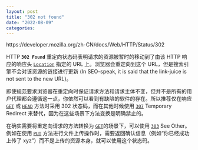 ```yaml
---
layout: post
title: "302 not found"
date: "2022-08-09"
categories: 
---
```

<p>https://developer.mozilla.org/zh-CN/docs/Web/HTTP/Status/302</p>

<p>HTTP <code><strong>302 Found</strong></code> 重定向状态码表明请求的资源被暂时的移动到了由该 HTTP 响应的响应头 <a href="https://developer.mozilla.org/zh-CN/docs/Web/HTTP/Headers/Location"><code>Location</code></a> 指定的 URL 上。浏览器会重定向到这个 URL，但是搜索引擎不会对该资源的链接进行更新 (In SEO-speak, it is said that the link-juice is not sent to the new URL)。</p>

<p>即使规范要求浏览器在重定向时保证请求方法和请求主体不变，但并不是所有的用户代理都会遵循这一点，你依然可以看到有缺陷的软件的存在。所以推荐仅在响应 <a href="https://developer.mozilla.org/zh-CN/docs/Web/HTTP/Methods/GET"><code>GET</code></a> 或 <a href="https://developer.mozilla.org/zh-CN/docs/Web/HTTP/Methods/HEAD"><code>HEAD</code></a> 方法时采用 302 状态码，而在其他时候使用 <a href="https://developer.mozilla.org/zh-CN/docs/Web/HTTP/Status/307"><code>307</code></a> Temporary Redirect 来替代，因为在这些场景下方法变换是明确禁止的。</p>

<p>在确实需要将重定向请求的方法转换为 <a href="https://developer.mozilla.org/zh-CN/docs/Web/HTTP/Methods/GET"><code>GET</code></a>的场景下，可以使用 <a href="https://developer.mozilla.org/zh-CN/docs/Web/HTTP/Status/303"><code>303</code></a> See Other。例如在使用 <a href="https://developer.mozilla.org/zh-CN/docs/Web/HTTP/Methods/PUT"><code>PUT</code></a> 方法进行文件上传操作时，需要返回确认信息（例如&ldquo;你已经成功上传了 xyz&rdquo;）而不是上传的资源本身，就可以使用这个状态码。</p>

